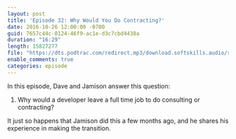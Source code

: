 ```yaml
---
layout: post
title: 'Episode 32: Why Would You Do Contracting?'
date: 2016-10-26 12:00:00 -0700
guid: 7657c44c-0124-46f9-ac1e-d3c7cbd4438a
duration: "16:29"
length: 15827277
file: "https://dts.podtrac.com/redirect.mp3/download.softskills.audio/sse-032.mp3"
enable_comments: true
categories: episode
---
```


In this episode, Dave and Jamison answer this question:

1. Why would a developer leave a full time job to do consulting or contracting?

It just so happens that Jamison did this a few months ago, and he shares his experience in making the transition.
